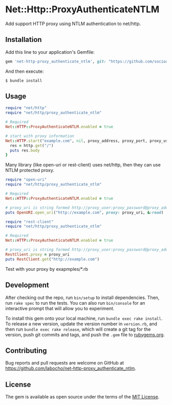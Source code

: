 # Net::Http::ProxyAuthenticateNTLM

Add support HTTP proxy using NTLM authentication to net/http.

## Installation

Add this line to your application's Gemfile:

```ruby
gem 'net-http-proxy_authenticate_ntlm', git: "https://github.com/socioart/net-http-proxy_authenticate_ntlm.git"
```

And then execute:

    $ bundle install

## Usage

```ruby
require "net/http"
require "net/http/proxy_authenticate_ntlm"

# Required
Net::HTTP::ProxyAuthenticateNTLM.enabled = true

# start with proxy information
Net::HTTP.start("example.com", nil, proxy_address, proxy_port, proxy_user, proxy_password) {|http|
  res = http.get("/")
  puts res.body
}
```

Many library (like open-uri or rest-client) uses net/http, then they can use NTLM protected proxy.

```ruby
require "open-uri"
require "net/http/proxy_authenticate_ntlm"

# Required
Net::HTTP::ProxyAuthenticateNTLM.enabled = true

# proxy_uri is string formed http://proxy_user:proxy_password@proxy_address:proxy_port
puts OpenURI.open_uri("http://example.com", proxy: proxy_uri, &:read)
```

```ruby
require "rest-client"
require "net/http/proxy_authenticate_ntlm"

# Required
Net::HTTP::ProxyAuthenticateNTLM.enabled = true

# proxy_uri is string formed http://proxy_user:proxy_password@proxy_address:proxy_port
RestClient.proxy = proxy_uri
puts RestClient.get("http://example.com")
```

Test with your proxy by exapmples/*.rb

## Development

After checking out the repo, run `bin/setup` to install dependencies. Then, run `rake spec` to run the tests. You can also run `bin/console` for an interactive prompt that will allow you to experiment.

To install this gem onto your local machine, run `bundle exec rake install`. To release a new version, update the version number in `version.rb`, and then run `bundle exec rake release`, which will create a git tag for the version, push git commits and tags, and push the `.gem` file to [rubygems.org](https://rubygems.org).

## Contributing

Bug reports and pull requests are welcome on GitHub at https://github.com/labocho/net-http-proxy_authenticate_ntlm.


## License

The gem is available as open source under the terms of the [MIT License](https://opensource.org/licenses/MIT).
